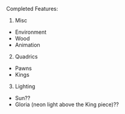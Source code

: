 Completed Features:
1. Misc
- Environment
- Wood 
- Animation
2. Quadrics
- Pawns
- Kings
3. Lighting
- Sun??
- Gloria (neon light above the King piece)??